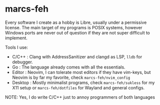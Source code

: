 # marcs-feh

Every software I create as a hobby is Libre, usually under a permissive license. The main target of my programs is POSIX systems, however Windows ports are never out of question if they are not super difficult to implement.

Tools I use:

- C/C++ : Clang with AddressSanitizer and clangd as LSP, `lldb` for debugger.
- Go : The language already comes with all the essentials.
- Editor : Neovim, I can tolerate most editors if they have vim-keys, but Neovim is by far my favorite, check `marcs-feh/nvim_config`
- Desktop : Mostly minimalist programs, check `marcs-feh/sukless` for my X11 setup or `marcs-feh/dotfiles` for Wayland and general configs.

NOTE: Yes, I do write C/C++ just to annoy programmers of both languages
